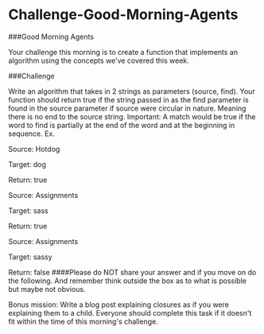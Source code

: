 # Challenge-Good-Morning-Agents
###Good Morning Agents

Your challenge this morning is to create a function that implements an algorithm using the concepts we've covered this week.

###Challenge

Write an algorithm that takes in 2 strings as parameters (source, find).
Your function should return true if the string passed in as the find parameter is found in the source parameter if source were circular in nature. Meaning there is no end to the source string.
Important: A match would be true if the word to find is partially at the end of the word and at the beginning in sequence.
Ex.

Source: Hotdog

Target: dog

Return: true

Source: Assignments

Target: sass

Return: true

Source: Assignments

Target: sassy

Return: false
####Please do NOT share your answer and if you move on do the following. And remember think outside the box as to what is possible but maybe not obvious.

Bonus mission: Write a blog post explaining closures as if you were explaining them to a child. Everyone should complete this task if it doesn't fit within the time of this morning's challenge.
